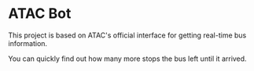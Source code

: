 # ATAC Bot

This project is based on ATAC's official interface for getting real-time bus information.

You can quickly find out how many more stops the bus left until it arrived.
